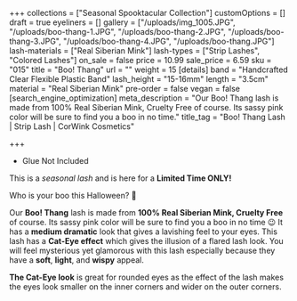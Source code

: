 +++
collections = ["Seasonal Spooktacular Collection"]
customOptions = []
draft = true
eyeliners = []
gallery = ["/uploads/img_1005.JPG", "/uploads/boo-thang-1.JPG", "/uploads/boo-thang-2.JPG", "/uploads/boo-thang-3.JPG", "/uploads/boo-thang-4.JPG", "/uploads/boo-thang.JPG"]
lash-materials = ["Real Siberian Mink"]
lash-types = ["Strip Lashes", "Colored Lashes"]
on_sale = false
price = 10.99
sale_price = 6.59
sku = "015"
title = "Boo! Thang"
url = ""
weight = 15
[details]
band = "Handcrafted Clear Flexible Plastic Band"
lash_height = "15-16mm"
length = "3.5cm"
material = "Real Siberian Mink"
pre-order = false
vegan = false
[search_engine_optimization]
meta_description = "Our Boo! Thang lash is made from 100% Real Siberian Mink, Cruelty Free of course. Its sassy pink color will be sure to find you a boo in no time."
title_tag = "Boo! Thang Lash | Strip Lash | CorWink Cosmetics"

+++

- Glue Not Included

This is a _seasonal lash_ and is here for a **Limited Time ONLY!**

Who is your boo this Halloween? 👻

Our **Boo! Thang** lash is made from **100% Real Siberian Mink, Cruelty Free** of course. Its sassy pink color will be sure to find you a boo in no time 😉 It has a **medium dramatic** look that gives a lavishing feel to your eyes. This lash has a **Cat-Eye effect** which gives the illusion of a flared lash look. You will feel mysterious yet glamorous with this lash especially because they have a **soft**, **light**, and **wispy** appeal.

**The Cat-Eye look** is great for rounded eyes as the effect of the lash makes the eyes look smaller on the inner corners and wider on the outer corners.
